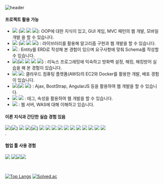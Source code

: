 ![header](https://capsule-render.vercel.app/api?type=waving&color=random&height=150&section=header&text=Jang%20Yeonji&fontSize=60&&fontColor=ffffff&desc=Back-End%20Developer&descAlignY=80&fontAlignY=40)

<!-- ㉠ 기능 구현 및 장애(에러) 처리 가능한 것 Tip. 여기에 언급한 기술스택은 [과제 프로젝트 활용하였는지 자세하게 경험]에서 어떻게 서술해주세요.
㉡ 사용경험은 있는 것 없으나, 교육 등으로 이론적 지식이 있는 것 -->

#### 프로젝트 활용 가능
- <img src="https://img.shields.io/badge/Java-007396?style=flat-square&logo=Java&logoColor=white"/> (<img src="https://img.shields.io/badge/Spring Boot-6DB33F?style=flat-square&logo=Spring Boot&logoColor=white"/> <img src="https://img.shields.io/badge/Android Studio-3DDC84?style=flat-square&logo=Android Studio&logoColor=white"/> <img src="https://img.shields.io/badge/IntelliJ IDEA-000000?style=flat-square&logo=IntelliJ IDEA&logoColor=white"/>): OOP에 대한 지식이 있고, GUI 게임, MVC 패턴의 웹 개발, 모바일 개발 을 할 수 있습니다.<br/>
- <img src="https://img.shields.io/badge/Python-3766AB?style=flat-square&logo=Python&logoColor=white"/> (<img src="https://img.shields.io/badge/Django-092E20?style=flat-square&logo=Django&logoColor=white"/> <img src="https://img.shields.io/badge/Anaconda-44A833?style=flat-square&logo=Anaconda&logoColor=white"/> <img src="https://img.shields.io/badge/PyCharm-000000?style=flat-square&logo=PyCharm&logoColor=white"/>)
 : 라이브러리를 활용해 알고리즘 구현과 웹 개발을 할 수 있습니다.<br/>
- <img src="https://img.shields.io/badge/MySQL-4479A1?style=flat-square&logo=MySQL&logoColor=white"/> : Entity를 ERD로 작성해 본 경험이 있으며 요구사항에 맞춰 Schema를 작성할 수 있습니다.<br/>
- <img src="https://img.shields.io/badge/Linux-FCC624?style=flat-square&logo=Linux&logoColor=white"/>(<img src="https://img.shields.io/badge/Kali Linux-557C94?style=flat-square&logo=Kali Linux&logoColor=white"/> <img src="https://img.shields.io/badge/CentOS-262577?style=flat-square&logo=CentOS&logoColor=white"/> <img src="https://img.shields.io/badge/Ubuntu-E95420?style=flat-square&logo=Ubuntu&logoColor=white"/> <img src="https://img.shields.io/badge/VMware-607078?style=flat-square&logo=VMware&logoColor=white"/>) : 리눅스 프로그래밍에 익숙하고 방화벽 설정, 해킹, 해킹방어 실습을 해 본 경험이 있습니다.<br/>
- <img src="https://img.shields.io/badge/Amazon AWS-232F3E?style=flat-square&logo=Amazon AWS&logoColor=white"/> <img src="https://img.shields.io/badge/Docker-2496ED?style=flat-square&logo=Docker&logoColor=white"/>: 클라우드 컴퓨팅 플랫폼(AWS)의 EC2와 Docker를 활용한 개발, 배포 경험이 있습니다. <br/>
- <img src="https://img.shields.io/badge/JavaScript-F7DF1E?style=flat-square&logo=JavaScript&logoColor=white"/>(<img src="https://img.shields.io/badge/Bootstrap-7952B3?style=flat-square&logo=Bootstrap&logoColor=white"/> <img src="https://img.shields.io/badge/AngularJS-E23237?style=flat-square&logo=AngularJS&logoColor=white"/>) : Ajax, BootStrap, AngularJS 등을 활용하여 웹 개발을 할 수 있습니다.<br/>
- <img src="https://img.shields.io/badge/HTML5-E34F26?style=flat-square&logo=HTML5&logoColor=white"/> <img src="https://img.shields.io/badge/CSS3-1572B6?style=flat-square&logo=CSS3&logoColor=white"/>
: 태그, 속성을 활용하여 웹 개발을 할 수 있습니다.<br/>
- <img src="https://img.shields.io/badge/Apache Tomcat-F8DC75?style=flat-square&logo=Apache Tomcat&logoColor=white"/> : 웹 서버, WAS에 대해 이해하고 있습니다. <br/>


#### 이론 지식과 간단한 실습 경험 있음
<img src="https://img.shields.io/badge/C-A8B9CC?style=flat-square&logo=C&logoColor=white"/>(<img src="https://img.shields.io/badge/Visual Studio-5C2D91?style=flat-square&logo=Visual Studio&logoColor=white"/>)
<img src="https://img.shields.io/badge/Oracle-F80000?style=flat-square&logo=Oracle&logoColor=white"/>
<img src="https://img.shields.io/badge/React-61DAFB?style=flat-square&logo=React&logoColor=white"/>(<img src="https://img.shields.io/badge/Visual Studio Code-007ACC?style=flat-square&logo=Visual Studio Code&logoColor=white"/>)
<img src="https://img.shields.io/badge/SQLite-003B57?style=flat-square&logo=SQLite&logoColor=white"/>
<img src="https://img.shields.io/badge/Adobe Photoshop-31A8FF?style=flat-square&logo=Adobe Photoshop&logoColor=white"/>
<img src="https://img.shields.io/badge/Adobe XD-FF61F6?style=flat-square&logo=Adobe XD&logoColor=white"/>
<img src="https://img.shields.io/badge/Adobe Illustrator-FF9A00?style=flat-square&logo=Adobe Illustrator&logoColor=white"/>
<img src="https://img.shields.io/badge/Thymeleaf-0A84FF?style=flat-square&logo=Thymeleaf&logoColor=white"/>
<img src="https://img.shields.io/badge/scikit learn-F7931E?style=flat-square&logo=scikit learn&logoColor=white"/>
<img src="https://img.shields.io/badge/R-276DC3?style=flat-square&logo=R&logoColor=white"/>
<img src="https://img.shields.io/badge/pandas-150458?style=flat-square&logo=pandas&logoColor=white"/>
<img src="https://img.shields.io/badge/NumPy-013243?style=flat-square&logo=NumPy&logoColor=white"/>
<img src="https://img.shields.io/badge/SciPy-8CAAE6?style=flat-square&logo=SciPy&logoColor=white"/>
<img src="https://img.shields.io/badge/OWASP-000000?style=flat-square&logo=OWASP&logoColor=white"/>
<br/>.

#### 협업 툴 사용 경험
<img src="https://img.shields.io/badge/Git-181717?style=flat-square&logo=Git&logoColor=white"/> <img src="https://img.shields.io/badge/GitHub-FF61F6?style=flat-square&logo=GitHub&logoColor=white"/><img src="https://img.shields.io/badge/Notion-000000?style=flat-square&logo=Notion&logoColor=white"/><img src="https://img.shields.io/badge/Slack-4A154B?style=flat-square&logo=Slack&logoColor=white"/>
<!-- <img src="https://img.shields.io/badge/Jira-0052CC?style=flat-square&logo=Jira&logoColor=white"/> -->
<br/>

<!-- <img src="https://img.shields.io/badge/Xcode-147EFB?style=flat-square&logo=Xcode&logoColor=white"/> -->

[![Top Langs](https://github-readme-stats.vercel.app/api/top-langs/?username=JangYeonji&layout=compact)](https://github.com/anuraghazra/github-readme-stats)
[![Solved.ac](http://mazassumnida.wtf/api/generate_badge?boj=jyj98020)](https://solved.ac/profile/jyj98020)
